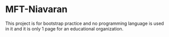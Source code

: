 # MFT-Niavaran
This project is for bootstrap practice and no programming language is used in it and it is only 1 page for an educational organization.
